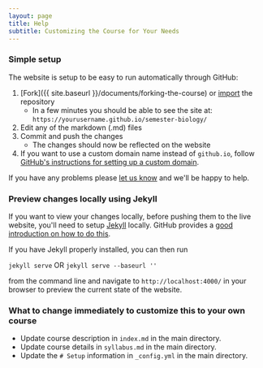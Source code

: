 ```yaml
---
layout: page
title: Help
subtitle: Customizing the Course for Your Needs
---
```


### Simple setup

The website is setup to be easy to run automatically through GitHub:

1. [Fork]({{ site.baseurl }}/documents/forking-the-course) 
   or [import](https://import.github.com/) the repository
   * In a few minutes you should be able to see the site at:
     `https://yourusername.github.io/semester-biology/`
2. Edit any of the markdown (.md) files
3. Commit and push the changes
   * The changes should now be reflected on the website
4. If you want to use a custom domain name instead of `github.io`, follow
   [GitHub's instructions for setting up a custom domain](https://help.github.com/articles/setting-up-a-custom-domain-with-github-pages/).

If you have any problems please
[let us know](https://github.com/datacarpentry/semester-biology/issues/new) and
we'll be happy to help.

### Preview changes locally using Jekyll

If you want to view your changes locally, before pushing them to the live
website, you'll need to setup [Jekyll](http://jekyllrb.com/) locally. GitHub provides a [good
introduction on how to do this](https://help.github.com/articles/using-jekyll-with-pages/).

If you have Jekyll properly installed, you can then run

`jekyll serve` OR `jekyll serve --baseurl ''`

from the command line and navigate to `http://localhost:4000/` in your browser 
to preview the current state of the website.

### What to change immediately to customize this to your own course

- Update course description in `index.md` in the main directory.
- Update course details in `syllabus.md` in the main directory.
- Update the `# Setup` information in `_config.yml` in the main directory.